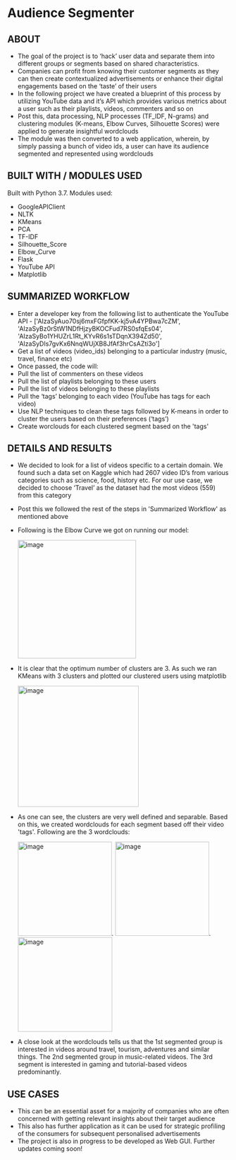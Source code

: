 # Audience Segmenter

## ABOUT

- The goal of the project is to ‘hack’ user data and separate them into different groups or segments based on shared characteristics. 
- Companies can profit from knowing their customer segments as they can then create contextualized advertisements or enhance their digital engagements based on the ‘taste’ of their users
- In the following project we have created a blueprint of this process by utilizing YouTube data and it’s API which provides various metrics about a user such as their playlists, videos, commenters and so on
- Post this, data processing, NLP processes (TF_IDF, N-grams) and clustering modules (K-means, Elbow Curves, Silhouette Scores) were applied to generate insightful wordclouds
- The module was then converted to a web application, wherein, by simply passing a bunch of video ids, a user can have its audience segmented and represented using wordclouds

## BUILT WITH / MODULES USED

Built with Python 3.7. Modules used:
 - GoogleAPIClient
 - NLTK
 - KMeans
 - PCA
 - TF-IDF
 - Silhouette_Score
 - Elbow_Curve
 - Flask
 - YouTube API
 - Matplotlib

## SUMMARIZED WORKFLOW

- Enter a developer key from the following list to authenticate the YouTube API - ['AIzaSyAuo70sj6mxFGfpfKK-kj5vA4YPBwa7cZM', 'AIzaSyBz0rStW1NDfHjzyBKOCFud7RS0sfqEs04', 
                         'AIzaSyBo1YHUZrL1Rt_KYvR6s1sTDqnX394Zd50', 'AIzaSyDIs7gvKx6NnqWUjXB8JfAf3hrCsAZti3o']
- Get a list of videos (video_ids) belonging to a particular industry (music, travel, finance etc)
- Once passed, the code will: 
 - Pull the list of commenters on these videos
 - Pull the list of playlists belonging to these users
 - Pull the list of videos belonging to these playlists
 - Pull the ‘tags’ belonging to each video (YouTube has tags for each video)
 - Use NLP techniques to clean these tags followed by K-means in order to cluster the users based on their preferences (‘tags’)
 - Create worclouds for each clustered segment based on the 'tags'


## DETAILS AND RESULTS

- We decided to look for a list of videos specific to a certain domain. We found such a data set on Kaggle which had 2607 video ID’s from various categories such as science, food, history etc. For our use case, we decided to choose ‘Travel’ as the dataset had the most videos (559) from this category
- Post this we followed the rest of the steps in 'Summarized Workflow' as mentioned above

- Following is the Elbow Curve we got on running our model: 

  <img width="268" alt="image" src="https://user-images.githubusercontent.com/69982245/172291120-c2f2efe6-2c8c-40ee-a33d-1e424b2c6e49.png">

- It is clear that the optimum number of clusters are 3. As such we ran KMeans with 3 clusters and plotted our clustered users using matplotlib

  <img width="274" alt="image" src="https://user-images.githubusercontent.com/69982245/172291203-cffa9c6c-551c-473b-b28b-838e66ae0b26.png">

- As one can see, the clusters are very well defined and separable. Based on this, we created wordclouds for each segment based off their video 'tags'. Following are the 3 wordclouds:

  <img width="213" alt="image" src="https://user-images.githubusercontent.com/69982245/172291357-e8795d75-6ce3-464f-9b88-5edfbadb51ee.png">. <img width="213" alt="image" src="https://user-images.githubusercontent.com/69982245/172291370-4fe0e8af-0a8b-477f-9d69-df61e70a07f3.png">. <img width="214" alt="image" src="https://user-images.githubusercontent.com/69982245/172291378-74493106-72a0-4a1f-acad-c7390db8cdd3.png">

- A close look at the wordclouds tells us that the 1st segmented group is interested in videos around travel, tourism, adventures and similar things. The 2nd segmented group in music-related videos. The 3rd segment is interested in gaming and tutorial-based videos predominantly.


## USE CASES
 - This can be an essential asset for a majority of companies who are often concerned with getting relevant insights about their target audience
 - This also has further application as it can be used for strategic profiling of the consumers for subsequent personalised advertisements
 - The project is also in progress to be developed as Web GUI. Further updates coming soon!
